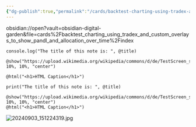 ```yaml
---
{"dg-publish":true,"permalink":"/cards/backtest-charting-using-tradex-and-custom-overlays-to-show-pandl-and-allocation-over-time/index/","created":"2024-09-03T15:09:59.190-07:00","updated":"2024-09-11T18:38:46.386-07:00"}
---
```


obsidian://open?vault=obsidian-digital-garden&file=cards%2Fbacktest_charting_using_tradex_and_custom_overlays_to_show_pandl_and_allocation_over_time%2Findex


```run-javascript
console.log("The title of this note is: ", @title)

@show("https://upload.wikimedia.org/wikipedia/commons/d/de/TestScreen_square.svg", 10%, 10%, "center")

@html("<h1>HTML Caption</h1>")

```



```run-python
print("The title of this note is: ", @title)

@show("https://upload.wikimedia.org/wikipedia/commons/d/de/TestScreen_square.svg", 10%, 10%, "center")
@html("<h1>HTML Caption</h1>")

```



<style> .container {font-family: sans-serif; text-align: center;} .button-wrapper button {z-index: 1;height: 40px; width: 100px; margin: 10px;padding: 5px;} .excalidraw .App-menu_top .buttonList { display: flex;} .excalidraw-wrapper { height: 800px; margin: 50px; position: relative;} :root[dir="ltr"] .excalidraw .layer-ui__wrapper .zen-mode-transition.App-menu_bottom--transition-left {transform: none;} </style><script src="https://cdn.jsdelivr.net/npm/react@17/umd/react.production.min.js"></script><script src="https://cdn.jsdelivr.net/npm/react-dom@17/umd/react-dom.production.min.js"></script><script type="text/javascript" src="https://cdn.jsdelivr.net/npm/@excalidraw/excalidraw@0/dist/excalidraw.production.min.js"></script><div id="2024_09_03_154222-tradexexcalidraw.md1"></div><script>(function(){const InitialData={"type":"excalidraw","version":2,"source":"https://github.com/zsviczian/obsidian-excalidraw-plugin/releases/tag/2.4.3","elements":[{"type":"text","version":13,"versionNonce":1387603233,"index":"a0","isDeleted":false,"id":"0QCjTNR8","fillStyle":"solid","strokeWidth":2,"strokeStyle":"solid","roughness":1,"opacity":100,"angle":0,"x":-249.68359375,"y":-226.26953125,"strokeColor":"#1e1e1e","backgroundColor":"transparent","width":107.2199182510376,"height":25,"seed":1839622063,"groupIds":[],"frameId":null,"roundness":null,"boundElements":[],"updated":1725403371891,"link":null,"locked":false,"fontSize":20,"fontFamily":5,"text":"@@Discord","rawText":"@@Discord","textAlign":"left","verticalAlign":"top","containerId":null,"originalText":"@@Discord","autoResize":true,"lineHeight":1.25},{"type":"text","version":15,"versionNonce":2143310657,"index":"a1","isDeleted":false,"id":"ynuAplBf","fillStyle":"solid","strokeWidth":2,"strokeStyle":"solid","roughness":1,"opacity":100,"angle":0,"x":-249.9609375,"y":-190.83203125,"strokeColor":"#1e1e1e","backgroundColor":"transparent","width":85.53995609283447,"height":25,"seed":1404105615,"groupIds":[],"frameId":null,"roundness":null,"boundElements":[],"updated":1725403379482,"link":null,"locked":false,"fontSize":20,"fontFamily":5,"text":"@leoplaw","rawText":"@leoplaw","textAlign":"left","verticalAlign":"top","containerId":null,"originalText":"@leoplaw","autoResize":true,"lineHeight":1.25},{"type":"text","version":21,"versionNonce":1425167457,"index":"a2","isDeleted":false,"id":"XsIVODr8","fillStyle":"solid","strokeWidth":2,"strokeStyle":"solid","roughness":1,"opacity":100,"angle":0,"x":-238.48046875,"y":-149.6015625,"strokeColor":"#1e1e1e","backgroundColor":"transparent","width":153.8798828125,"height":25,"seed":1964012943,"groupIds":[],"frameId":null,"roundness":null,"boundElements":[],"updated":1725403391533,"link":null,"locked":false,"fontSize":20,"fontFamily":5,"text":"# Tradex-chart","rawText":"# Tradex-chart","textAlign":"left","verticalAlign":"top","containerId":null,"originalText":"# Tradex-chart","autoResize":true,"lineHeight":1.25},{"type":"text","version":100,"versionNonce":1326934411,"index":"a3","isDeleted":false,"id":"k9Ao11t6","fillStyle":"solid","strokeWidth":2,"strokeStyle":"solid","roughness":1,"opacity":100,"angle":0,"x":-184.6953125,"y":-43.96875,"strokeColor":"#1e1e1e","backgroundColor":"transparent","width":389.3114776611328,"height":25,"seed":984006735,"groupIds":[],"frameId":null,"roundness":null,"boundElements":[],"updated":1726095420369,"link":null,"locked":false,"fontSize":20,"fontFamily":5,"text":"= Custom overlay, indicators.","rawText":"= Custom overlay, indicators.","textAlign":"left","verticalAlign":"top","containerId":null,"originalText":"= Custom overlay, indicators.","autoResize":false,"lineHeight":1.25},{"type":"text","version":261,"versionNonce":548918891,"index":"a4","isDeleted":false,"id":"HpCUNDh0","fillStyle":"solid","strokeWidth":2,"strokeStyle":"solid","roughness":1,"opacity":100,"angle":0,"x":-227.54296875,"y":125.37890625,"strokeColor":"#1e1e1e","backgroundColor":"transparent","width":557.0796508789062,"height":225,"seed":2118375393,"groupIds":[],"frameId":null,"roundness":null,"boundElements":[],"updated":1726095439451,"link":null,"locked":false,"fontSize":20,"fontFamily":5,"text":"For backtesting:\n\nShow P&L, at any time, for any stock on my list.\n\n(OR) just for a subset of them.\n\n\nShow allocation (in % or in $) of total bucketed amount,\nor amount allocated to each stock/strategy/etc.","rawText":"For backtesting:\n\nShow P&L, at any time, for any stock on my list.\n\n(OR) just for a subset of them.\n\n\nShow allocation (in % or in $) of total bucketed amount,\nor amount allocated to each stock/strategy/etc.","textAlign":"left","verticalAlign":"top","containerId":null,"originalText":"For backtesting:\n\nShow P&L, at any time, for any stock on my list.\n\n(OR) just for a subset of them.\n\n\nShow allocation (in % or in $) of total bucketed amount,\nor amount allocated to each stock/strategy/etc.","autoResize":true,"lineHeight":1.25},{"type":"text","version":59,"versionNonce":940679567,"index":"a5","isDeleted":false,"id":"2U11KIJd","fillStyle":"solid","strokeWidth":2,"strokeStyle":"solid","roughness":1,"opacity":100,"angle":0,"x":-223.0078125,"y":411.6328125,"strokeColor":"#1e1e1e","backgroundColor":"transparent","width":509.97967529296875,"height":25,"seed":1119645217,"groupIds":[],"frameId":null,"roundness":null,"boundElements":[],"updated":1725403471668,"link":null,"locked":false,"fontSize":20,"fontFamily":5,"text":"Show all trading events (ie upgrades) on the charts.","rawText":"Show all trading events (ie upgrades) on the charts.","textAlign":"left","verticalAlign":"top","containerId":null,"originalText":"Show all trading events (ie upgrades) on the charts.","autoResize":true,"lineHeight":1.25},{"type":"text","version":91,"versionNonce":373147521,"index":"a6","isDeleted":false,"id":"EzLDza1h","fillStyle":"solid","strokeWidth":2,"strokeStyle":"solid","roughness":1,"opacity":100,"angle":0,"x":349.0078125,"y":158.76953125,"strokeColor":"#1971c2","backgroundColor":"transparent","width":473.4996643066406,"height":50,"seed":1884634817,"groupIds":[],"frameId":null,"roundness":null,"boundElements":[],"updated":1725403512638,"link":null,"locked":false,"fontSize":20,"fontFamily":5,"text":"I want to see how my P&L might be affected if \nI alter my enter and exit timings.","rawText":"I want to see how my P&L might be affected if \nI alter my enter and exit timings.","textAlign":"left","verticalAlign":"top","containerId":null,"originalText":"I want to see how my P&L might be affected if \nI alter my enter and exit timings.","autoResize":true,"lineHeight":1.25}],"appState":{"theme":"light","viewBackgroundColor":"#ffffff","currentItemStrokeColor":"#1971c2","currentItemBackgroundColor":"transparent","currentItemFillStyle":"solid","currentItemStrokeWidth":2,"currentItemStrokeStyle":"solid","currentItemRoughness":1,"currentItemOpacity":100,"currentItemFontFamily":5,"currentItemFontSize":20,"currentItemTextAlign":"left","currentItemStartArrowhead":null,"currentItemEndArrowhead":"arrow","currentItemArrowType":"round","scrollX":289.2267303466797,"scrollY":278.244140625,"zoom":{"value":1},"currentItemRoundness":"round","gridSize":20,"gridStep":5,"gridModeEnabled":false,"gridColor":{"Bold":"#C9C9C9","Regular":"#EDEDED"},"currentStrokeOptions":null,"frameRendering":{"enabled":true,"clip":true,"name":true,"outline":true},"objectsSnapModeEnabled":false,"activeTool":{"type":"selection","customType":null,"locked":false,"lastActiveTool":null}},"files":{}};InitialData.scrollToContent=true;App=()=>{const e=React.useRef(null),t=React.useRef(null),[n,i]=React.useState({width:void 0,height:void 0});return React.useEffect(()=>{i({width:t.current.getBoundingClientRect().width,height:t.current.getBoundingClientRect().height});const e=()=>{i({width:t.current.getBoundingClientRect().width,height:t.current.getBoundingClientRect().height})};return window.addEventListener("resize",e),()=>window.removeEventListener("resize",e)},[t]),React.createElement(React.Fragment,null,React.createElement("div",{className:"excalidraw-wrapper",ref:t},React.createElement(ExcalidrawLib.Excalidraw,{ref:e,width:n.width,height:n.height,initialData:InitialData,viewModeEnabled:!0,zenModeEnabled:!0,gridModeEnabled:!1})))},excalidrawWrapper=document.getElementById("2024_09_03_154222-tradexexcalidraw.md1");ReactDOM.render(React.createElement(App),excalidrawWrapper);})();</script>


![20240903_151224319.jpg](/img/user/attachments-images/20240903_151224319.jpg)